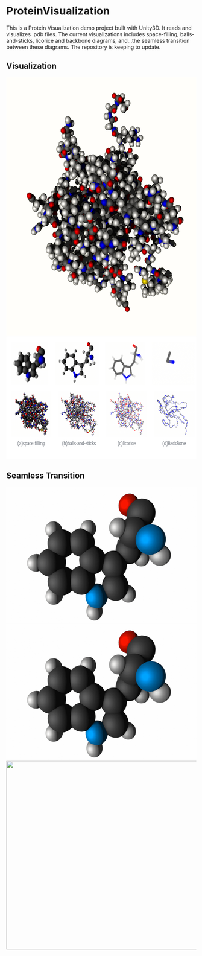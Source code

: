 # ProteinVisualization

This is a Protein Visualization demo project built with Unity3D. It reads and visualizes .pdb files. The current visualizations includes space-filling, balls-and-sticks, licorice and backbone diagrams, and...the seamless transition between these diagrams. The repository is keeping to update.
<!-- ![ProteinVisualization](https://github.com/LixiangZhao98/ProteinVisualization/blob/master/Assets/my/pic/protein1.png "diagrams")
![ProteinVisualization](https://github.com/LixiangZhao98/ProteinVisualization/blob/master/Assets/my/pic/protein2.png "space-filling") -->
## Visualization
<div align=center>
<img src="https://github.com/LixiangZhao98/ProteinVisualization/blob/master/Assets/my/pic/protein2.png" width="615" height="684"> <width="615" height="684"/>
</div>

<div align=center>
<img src="https://github.com/LixiangZhao98/ProteinVisualization/blob/master/Assets/my/pic/protein1.png" width="664" height="324"> <width="664" height="324"/>
</div>

## Seamless Transition
<div align=center>
<img src="https://github.com/LixiangZhao98/ProteinVisualization/blob/master/Assets/my/pic/transition.gif" width="640" height="360"> <width="615" height="684"/>
</div>

<div align=center>
<img src="https://github.com/LixiangZhao98/ProteinVisualization/blob/master/Assets/my/pic/transition.gif" width="640" height="360"> <width="640" height="360"/>
</div>

<div align=center>
<img src="https://github.com/LixiangZhao98/ProteinVisualization/blob/master/Assets/my/pic/transition2.gif" width="640" height="500"> <width="615" height="500"/>
</div>

